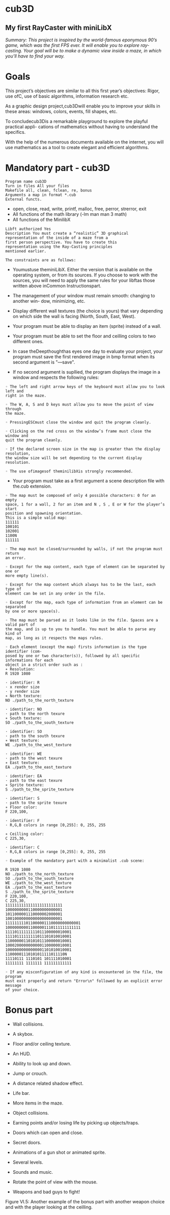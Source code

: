 # cub3D

## My first RayCaster with miniLibX

_Summary: This project is inspired by the world-famous eponymous 90’s game, which
was the first FPS ever. It will enable you to explore ray-casting. Your goal will be to
make a dynamic view inside a maze, in which you’ll have to find your way._

# Goals

This project’s objectives are similar to all this first year’s objectives: Rigor, use ofC, use
of basic algorithms, information research etc.

As a graphic design project,cub3Dwill enable you to improve your skills in these
areas: windows, colors, events, fill shapes, etc.

To concludecub3Dis a remarkable playground to explore the playful practical appli-
cations of mathematics without having to understand the specifics.

With the help of the numerous documents available on the internet, you will use
mathematics as a tool to create elegant and efficient algorithms.

# Mandatory part - cub3D

```
Program name cub3D
Turn in files All your files
Makefile all, clean, fclean, re, bonus
Arguments a map in format *.cub
External functs.
```
- open, close, read, write,
    printf, malloc, free, perror,
    strerror, exit
- All functions of the math
    library (-lm man man 3 math)
- All functions of the MinilibX

```
Libft authorized Yes
Description You must create a “realistic” 3D graphical
representation of the inside of a maze from a
first person perspective. You have to create this
representation using the Ray-Casting principles
mentioned earlier.
```
```
The constraints are as follows:
```
- Youmustuse theminiLibX. Either the version that is available on the operating
    system, or from its sources. If you choose to work with the sources, you will
    need to apply the same rules for your libftas those written above inCommon
    Instructionspart.
- The management of your window must remain smooth: changing to another win-
    dow, minimizing, etc.
- Display different wall textures (the choice is yours) that vary depending on which
    side the wall is facing (North, South, East, West).

- Your program must be able to display an item (sprite) instead of a wall.
- Your program must be able to set the floor and ceilling colors to two different ones.
- In case theDeepthoughthas eyes one day to evaluate your project, your program
    must save the first rendered image in bmp format when its second argument is
    "––save".
- If no second argument is supllied, the program displays the image in a window and
    respects the following rules:

```
◦ The left and right arrow keys of the keyboard must allow you to look left and
right in the maze.
```
```
◦ The W, A, S and D keys must allow you to move the point of view through
the maze.
```
```
◦ PressingESCmust close the window and quit the program cleanly.
```
```
◦ Clicking on the red cross on the window’s frame must close the window and
quit the program cleanly.
```
```
◦ If the declared screen size in the map is greater than the display resolution,
the window size will be set depending to the current display resolution.
```
```
◦ The use ofimagesof theminilibXis strongly recommended.
```
- Your program must take as a first argument a scene description file with the.cub
    extension.

```
◦ The map must be composed of only 4 possible characters: 0 for an empty
space, 1 for a wall, 2 for an item and N , S , E or W for the player’s start
position and spawning orientation.
This is a simple valid map:
111111
100101
102001
1100N
111111
```
```
◦ The map must be closed/surrounded by walls, if not the program must return
an error.
```
```
◦ Except for the map content, each type of element can be separated by one or
more empty line(s).
```
```
◦ Except for the map content which always has to be the last, each type of
element can be set in any order in the file.
```
```
◦ Except for the map, each type of information from an element can be separated
by one or more space(s).
```
```
◦ The map must be parsed as it looks like in the file. Spaces are a valid part of
the map, and is up to you to handle. You must be able to parse any kind of
map, as long as it respects the maps rules.
```


```
◦ Each element (except the map) firsts information is the type identifier (com-
posed by one or two character(s)), followed by all specific informations for each
object in a strict order such as :
∗ Resolution:
R 1920 1080
```
```
· identifier: R
· x render size
· y render size
∗ North texture:
NO ./path_to_the_north_texture
```
```
· identifier: NO
· path to the north texure
∗ South texture:
SO ./path_to_the_south_texture
```
```
· identifier: SO
· path to the south texure
∗ West texture:
WE ./path_to_the_west_texture
```
```
· identifier: WE
· path to the west texure
∗ East texture:
EA ./path_to_the_east_texture
```
```
· identifier: EA
· path to the east texure
∗ Sprite texture:
S ./path_to_the_sprite_texture
```
```
· identifier: S
· path to the sprite texure
∗ Floor color:
F 220,100,
```
```
· identifier: F
· R,G,B colors in range [0,255]: 0, 255, 255
```

```
∗ Ceilling color:
C 225,30,
```
```
· identifier: C
· R,G,B colors in range [0,255]: 0, 255, 255
```
```
◦ Example of the mandatory part with a minimalist .cub scene:
```
```
R 1920 1080
NO ./path_to_the_north_texture
SO ./path_to_the_south_texture
WE ./path_to_the_west_texture
EA ./path_to_the_east_texture
S ./path_to_the_sprite_texture
F 220,100,
C 225,30,
1111111111111111111111111
1000000000110000000000001
1011000001110000002000001
1001000000000000000000001
111111111011000001110000000000001
100000000011000001110111111111111
11110111111111011100000010001
11110111111111011101010010001
11000000110101011100000010001
10002000000000001100000010001
10000000000000001101010010001
11000001110101011111011110N
11110111 1110101 101111010001
11111111 1111111 111111111111
```
```
◦ If any misconfiguration of any kind is encountered in the file, the program
must exit properly and return "Error\n" followed by an explicit error message
of your choice.
```

# Bonus part

- Wall collisions.
- A skybox.
- Floor and/or ceiling texture.
- An HUD.
- Ability to look up and down.
- Jump or crouch.
- A distance related shadow effect.
- Life bar.
- More items in the maze.
- Object collisions.
- Earning points and/or losing life by picking up objects/traps.
- Doors which can open and close.
- Secret doors.
- Animations of a gun shot or animated sprite.
- Several levels.
- Sounds and music.
- Rotate the point of view with the mouse.

- Weapons and bad guys to fight!





Figure VI.5: Another example of the bonus part with another weapon choice and with the player
looking at the ceilling.


